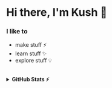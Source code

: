 # Hi there, I'm Kush 👋

### I like to
- make stuff ⚡
- learn stuff ✨
- explore stuff 💡

<br>

<details>
  <summary><b>GitHub Stats ⚡</b></summary>
  <br>
  <img align="left" alt="git-kush's GitHub Stats" src="https://github-readme-stats.vercel.app/api?username=git-kush&show_icons=true&hide_border=true&theme=dark" />

</details>
<br>

